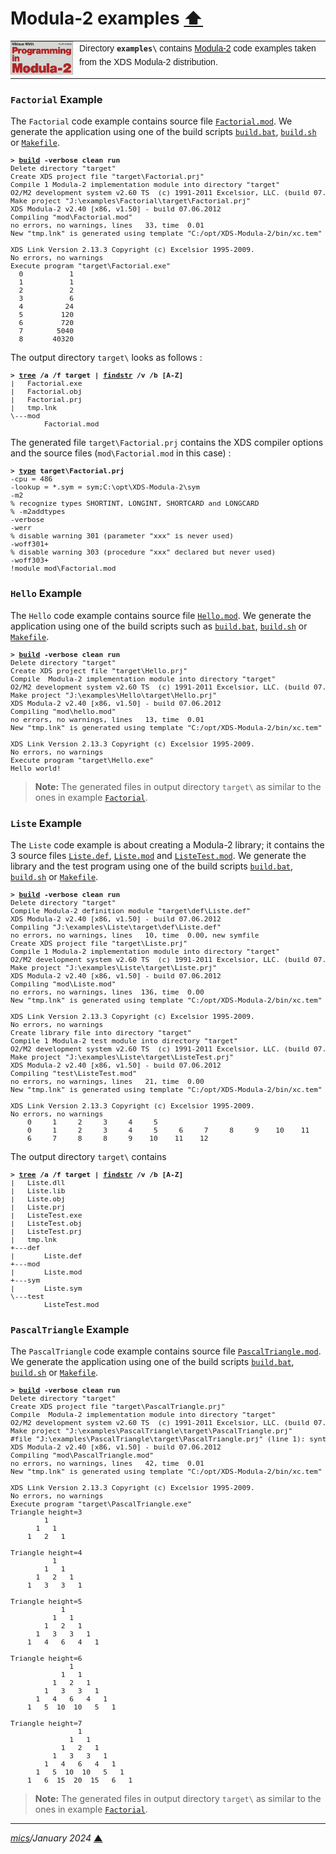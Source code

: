 # <span id="top">Modula-2 examples</span> <span style="size:30%;"><a href="../README.md">⬆</a></span>

<table style="font-family:Helvetica,Arial;line-height:1.6;">
  <tr>
  <td style="border:0;padding:0 10px 0 0;min-width:100px;">
    <a href="https://link.springer.com/chapter/10.1007/978-3-642-96757-3_1/" rel="external"><img style="border:0;width:100px;" src="../docs/images/pim4.png" width="100" alt="Modula-2"/></a>
  </td>
  <td style="border:0;padding:0;vertical-align:text-top;">
    Directory <strong><code>examples\</code></strong> contains <a href="https://link.springer.com/chapter/10.1007/978-3-642-96757-3_1" rel="external" title="Modula-2">Modula-2</a> code examples taken from the XDS Modula-2 distribution.
  </td>
  </tr>
</table>

### <span id="factorial">`Factorial` Example</span>

The `Factorial` code example contains source file [`Factorial.mod`](./Factorial/src/main/mod/Factorial.mod). We generate the application using one of the build scripts [`build.bat`](./Factorial/build.bat), [`build.sh`](./Factorial/build.sh) or [`Makefile`](./Factorial/Makefile).

<pre style="font-size:80%;">
<b>&gt; <a href="./Factorial/build.bat">build</a> -verbose clean run</b>
Delete directory "target"
Create XDS project file "target\Factorial.prj"
Compile 1 Modula-2 implementation module into directory "target"
O2/M2 development system v2.60 TS  (c) 1991-2011 Excelsior, LLC. (build 07.06.2012)
Make project "J:\examples\Factorial\target\Factorial.prj"
XDS Modula-2 v2.40 [x86, v1.50] - build 07.06.2012
Compiling "mod\Factorial.mod"
no errors, no warnings, lines   33, time  0.01
New "tmp.lnk" is generated using template "C:/opt/XDS-Modula-2/bin/xc.tem"

XDS Link Version 2.13.3 Copyright (c) Excelsior 1995-2009.
No errors, no warnings
Execute program "target\Factorial.exe"
  0           1
  1           1
  2           2
  3           6
  4          24
  5         120
  6         720
  7        5040
  8       40320
</pre>

The output directory `target\` looks as follows :

<pre style="font-size:80%;">
<b>&gt; <a href="https://learn.microsoft.com/en-us/windows-server/administration/windows-commands/tree">tree</a> /a /f target | <a href="https://learn.microsoft.com/en-us/windows-server/administration/windows-commands/findstr">findstr</a> /v /b [A-Z]</b>
|   Factorial.exe
|   Factorial.obj
|   Factorial.prj
|   tmp.lnk
\---mod
        Factorial.mod
</pre>

The generated file `target\Factorial.prj` contains the XDS compiler options and the source files (`mod\Factorial.mod` in this case) :

<pre style="font-size:80%;">
<b>&gt; <a href="https://learn.microsoft.com/en-us/windows-server/administration/windows-commands/type">type</a> target\Factorial.prj</b>
-cpu = 486
-lookup = *.sym = sym;C:\opt\XDS-Modula-2\sym
-m2
% recognize types SHORTINT, LONGINT, SHORTCARD and LONGCARD
% -m2addtypes
-verbose
-werr
% disable warning 301 (parameter "xxx" is never used)
-woff301+
% disable warning 303 (procedure "xxx" declared but never used)
-woff303+
!module mod\Factorial.mod
</pre>

### <span id="hello">`Hello` Example</span>

The `Hello` code example contains source file [`Hello.mod`](./Hello/src/main/mod/Hello.mod). We generate the application using one of the build scripts such as [`build.bat`](./Hello/build.bat), [`build.sh`](./Hello/build.sh) or [`Makefile`](./Hello/Makefile).

<pre style="font-size:80%;">
<b>&gt; <a href="./Hello/build.bat">build</a> -verbose clean run</b>
Delete directory "target"
Create XDS project file "target\Hello.prj"
Compile  Modula-2 implementation module into directory "target"
O2/M2 development system v2.60 TS  (c) 1991-2011 Excelsior, LLC. (build 07.06.2012)
Make project "J:\examples\Hello\target\Hello.prj"
XDS Modula-2 v2.40 [x86, v1.50] - build 07.06.2012
Compiling "mod\hello.mod"
no errors, no warnings, lines   13, time  0.01
New "tmp.lnk" is generated using template "C:/opt/XDS-Modula-2/bin/xc.tem"

XDS Link Version 2.13.3 Copyright (c) Excelsior 1995-2009.
No errors, no warnings
Execute program "target\Hello.exe"
Hello world!
</pre>

> **Note:** The generated files in output directory `target\` as similar to the ones in example [`Factorial`](#factorial).

### <span id="liste">`Liste` Example</span>

The `Liste` code example is about creating a Modula-2 library; it contains the 3 source files [`Liste.def`](./Liste/src/main/def/Liste.def), [`Liste.mod`](./Liste/src/main/mod/Liste.mod) and [`ListeTest.mod`](./Liste/src/test/mod/ListeTest.mod). We generate the library and the test program using one of the build scripts [`build.bat`](./Hello/build.bat), [`build.sh`](./Hello/build.sh) or [`Makefile`](./Hello/Makefile).

<pre style="font-size:80%;">
<b>&gt; <a href="./Liste/build.bat">build</a> -verbose clean run</b>
Delete directory "target"
Compile Modula-2 definition module "target\def\Liste.def"
XDS Modula-2 v2.40 [x86, v1.50] - build 07.06.2012
Compiling "J:\examples\Liste\target\def\Liste.def"
no errors, no warnings, lines   10, time  0.00, new symfile
Create XDS project file "target\Liste.prj"
Compile 1 Modula-2 implementation module into directory "target"
O2/M2 development system v2.60 TS  (c) 1991-2011 Excelsior, LLC. (build 07.06.2012)
Make project "J:\examples\Liste\target\Liste.prj"
XDS Modula-2 v2.40 [x86, v1.50] - build 07.06.2012
Compiling "mod\Liste.mod"
no errors, no warnings, lines  136, time  0.00
New "tmp.lnk" is generated using template "C:/opt/XDS-Modula-2/bin/xc.tem"

XDS Link Version 2.13.3 Copyright (c) Excelsior 1995-2009.
No errors, no warnings
Create library file into directory "target"
Compile 1 Modula-2 test module into directory "target"
O2/M2 development system v2.60 TS  (c) 1991-2011 Excelsior, LLC. (build 07.06.2012)
Make project "J:\examples\Liste\target\ListeTest.prj"
XDS Modula-2 v2.40 [x86, v1.50] - build 07.06.2012
Compiling "test\ListeTest.mod"
no errors, no warnings, lines   21, time  0.00
New "tmp.lnk" is generated using template "C:/opt/XDS-Modula-2/bin/xc.tem"

XDS Link Version 2.13.3 Copyright (c) Excelsior 1995-2009.
No errors, no warnings
    0     1     2     3     4     5
    0     1     2     3     4     5     6     7     8     9    10    11    12
    6     7     8     8     9    10    11    12
</pre>

The output directory `target\` contains 
<pre style="font-size:80%;">
<b>&gt; <a href="">tree</a> /a /f target | <a href="">findstr</a> /v /b [A-Z]</b>
|   Liste.dll
|   Liste.lib
|   Liste.obj
|   Liste.prj
|   ListeTest.exe
|   ListeTest.obj
|   ListeTest.prj
|   tmp.lnk
+---def
|       Liste.def
+---mod
|       Liste.mod
+---sym
|       Liste.sym
\---test
        ListeTest.mod
</pre>

### <span id="pascal">`PascalTriangle` Example</span>

The `PascalTriangle` code example contains source file [`PascalTriangle.mod`](./PascalTriangle/src/main/mod/PascalTriangle.mod). We generate the application using one of the build scripts [`build.bat`](./PascalTriangle/build.bat), [`build.sh`](./PascalTriangle/build.sh) or [`Makefile`](./PascalTriangle/Makefile).

<pre style="font-size:80%;">
<b>&gt; <a href="./PascalTriangle/build.bat">build</a> -verbose clean run</b>
Delete directory "target"
Create XDS project file "target\PascalTriangle.prj"
Compile  Modula-2 implementation module into directory "target"
O2/M2 development system v2.60 TS  (c) 1991-2011 Excelsior, LLC. (build 07.06.2012)
Make project "J:\examples\PascalTriangle\target\PascalTriangle.prj"
#file "J:\examples\PascalTriangle\target\PascalTriangle.prj" (line 1): syntax error
XDS Modula-2 v2.40 [x86, v1.50] - build 07.06.2012
Compiling "mod\PascalTriangle.mod"
no errors, no warnings, lines   42, time  0.01
New "tmp.lnk" is generated using template "C:/opt/XDS-Modula-2/bin/xc.tem"

XDS Link Version 2.13.3 Copyright (c) Excelsior 1995-2009.
No errors, no warnings
Execute program "target\PascalTriangle.exe"
Triangle height=3
        1
      1   1
    1   2   1

Triangle height=4
          1
        1   1
      1   2   1
    1   3   3   1

Triangle height=5
            1
          1   1
        1   2   1
      1   3   3   1
    1   4   6   4   1

Triangle height=6
              1
            1   1
          1   2   1
        1   3   3   1
      1   4   6   4   1
    1   5  10  10   5   1

Triangle height=7
                1
              1   1
            1   2   1
          1   3   3   1
        1   4   6   4   1
      1   5  10  10   5   1
    1   6  15  20  15   6   1
</pre>

> **Note:** The generated files in output directory `target\` as similar to the ones in example [`Factorial`](#factorial).

***

*[mics](https://lampwww.epfl.ch/~michelou/)/January 2024* [**&#9650;**](#top)
<span id="bottom">&nbsp;</span>

<!-- link refs -->

[apache_ant_cli]: https://ant.apache.org/manual/running.html
